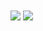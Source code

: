 
  <img align="center" src="https://github-readme-stats.vercel.app/api?username=Izumi-No&count_private=true&border_radius=25px&theme=dark&bg_color=45,0f0030,30005d&text_color=fff " />


  <img align="center" src="https://github-readme-stats.vercel.app/api/top-langs/?username=Izumi-No&layout=compact&border_radius=25px&theme=dark&bg_color=45,0f0030,30005d&text_color=fff" />
